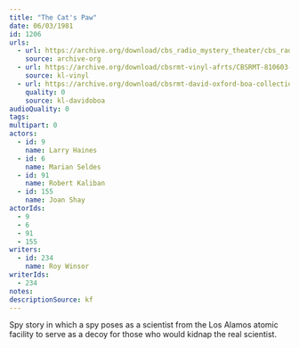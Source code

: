 ```yaml
---
title: "The Cat's Paw"
date: 06/03/1981
id: 1206
urls: 
  - url: https://archive.org/download/cbs_radio_mystery_theater/cbs_radio_mystery_theater-1201-1250.zip/cbs_radio_mystery_theater-1201-1250%2Fcbsrmt_1206_the_cats_paw.mp3
    source: archive-org
  - url: https://archive.org/download/cbsrmt-vinyl-afrts/CBSRMT-810603-1206-The-Cats-Paw_afrts.mp3
    source: kl-vinyl
  - url: https://archive.org/download/cbsrmt-david-oxford-boa-collection/CBSRMT-810603-1206-The-Cat's-Paw-(AFRTS)-(256-44)-{BoA}.mp3
    quality: 0
    source: kl-davidoboa
audioQuality: 0
tags: 
multipart: 0
actors:  
  - id: 9
    name: Larry Haines  
  - id: 6
    name: Marian Seldes  
  - id: 91
    name: Robert Kaliban  
  - id: 155
    name: Joan Shay
actorIds:  
  - 9  
  - 6  
  - 91  
  - 155
writers:  
  - id: 234
    name: Roy Winsor
writerIds:  
  - 234
notes: 
descriptionSource: kf
---
```

Spy story in which a spy poses as a scientist from the Los Alamos atomic facility to serve as a decoy for those who would kidnap the real scientist.